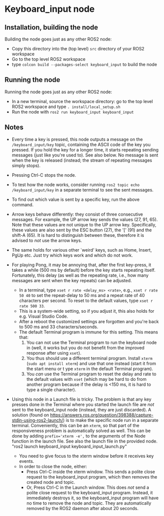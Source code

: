 # Keyboard_input node

## Installation, building the node
Building the node goes just as any other ROS2 node:

* Copy this directory into the (top level) ``src`` directory of your ROS2 workspace
* Go to the top level ROS2 workspace
* type ``colcon build --packages-select keyboard_input`` to build the node

## Running the node
Running the node goes just as any other ROS2 node:

* In a new terminal, source the workspace directory: go to the top level ROS2 workspace and type ``. install/local_setup.sh``
* Run the node with ``ros2 run keyboard_input keyboard_input``

## Notes
* Every time a key is pressed, this node outputs a message on the ``/keyboard_input/key`` topic, containing the ASCII code of the key you pressed. If you hold the key for a longer time, it starts repeating sending messages (just like you're used to). See also below.
No message is sent when the key is released (instead; the stream of repeating messages simply stops).
* Pressing Ctrl-C stops the node.
* To test how the node works, consider running ``ros2 topic echo /keyboard_input/key`` in a separate terminal to see the sent messages.
* To find out which value is sent by a specific key, run the above command.
* Arrow keys behave differently: they consist of three consecutive messages. For example, the UP arrow key sends the values (27, 91, 65). Note that these values are not unique to the UP arrow key. Specifically, these values are also sent by the ESC button (27), the '[' (91) and the shift-A (65). It is hard to distinguish between these, therefore it is advised to *not* use the arrow keys.
* The same holds for various other `weird' keys, such as Home, Insert, PgUp etc. Just try which keys work and which do not work.


* For playing Pong, it may be annoying that, after the first key-press, it takes a while (500 ms by default) before the key starts repeating itself. Fortunately, this delay (as well as the repeating rate, i.e., how many messages are sent when the key repeats) can be adjusted.
  * In a terminal, type ``xset r rate <delay_ms> <rate>``, e.g., ``xset r rate 50 40`` to set the repeat-delay to 50 ms and a repeat rate of 40 characters per second. To reset to the default values, type ``xset r rate 500 33``.
  *  This is a system-wide setting, so if you adjust it, this also holds for e.g. Visual Studio Code.
  * After a reboot the customized settings are forgotten and you're back to 500 ms and 33 characters/seconds.
  * The default Terminal program is immune for this setting. This means that:
    1. You can not use the Terminal program to run the keyboard node in (well, it works but you do not benefit from the improved response after using ``xset``).
    2. You thus should use a different terminal program. Install `xterm` (``sudo apt install xterm``) and use that one instead (start it from the start menu or t ype ``xterm`` in the default Terminal program).
    3. You *can* use the Terminal program to reset the delay and rate to the default values with ``xset`` (which may be hard to do from another program because if the delay is <150 ms, it is hard to type a single character).

* Using this node in a Launch file is tricky. The problem is that any key presses done in the Terminal where you started the launch file are *not* sent to the keyboard_input node (instead, they are just discarded). A solution (found on  https://answers.ros.org/question/398388/capture-stdin-using-ros2-launch/) is to make the specific node run in a separate terminal. Conveniently, this can be an `xterm`, so that part of the responsiveness problem is automatically  solved as well. This can be done by adding `prefix='xterm -e',` to the arguments of the Node function in the launch file. See also the launch file in the provided node.
  "ros2 launch keyboard_input keyboard_input_launch.py"
  * You need to give focus to the xterm window before it receives key events.
  * In order to close the node, either:
      * Press Ctrl-C inside the xterm window. This sends a polite close request to the keyboard_input program, which then removes the created node and topic. 
      * Or, Press Ctrl-C in the Launch window. This does *not* send a polite close request to the keyboard_input program. Instead, it immediately destroys it, so the keyboard_input program will have no time to remove the node and topic. They are automatically removed by the ROS2 daemon after about 20 seconds.
      
      
